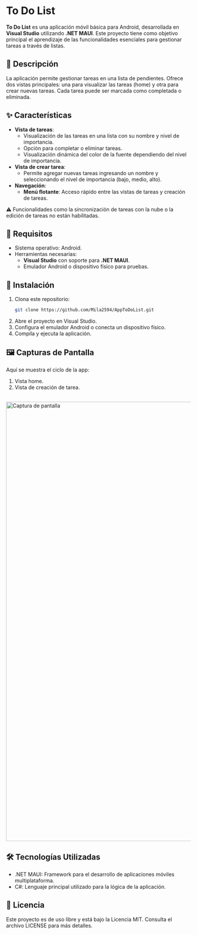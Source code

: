 # To Do List

**To Do List** es una aplicación móvil básica para Android, desarrollada en **Visual Studio** utilizando **.NET MAUI**. Este proyecto tiene como objetivo principal el aprendizaje de las funcionalidades esenciales para gestionar tareas a través de listas.
## 📝 Descripción

La aplicación permite gestionar tareas en una lista de pendientes. Ofrece dos vistas principales: una para visualizar las tareas (home) y otra para crear nuevas tareas. Cada tarea puede ser marcada como completada o eliminada.

## ✨ Características

- **Vista de tareas**:
  - Visualización de las tareas en una lista con su nombre y nivel de importancia.
  - Opción para completar o eliminar tareas.
  - Visualización dinámica del color de la fuente dependiendo del nivel de importancia.
- **Vista de crear tarea**:
  - Permite agregar nuevas tareas ingresando un nombre y seleccionando el nivel de importancia (bajo, medio, alto).
- **Navegación**:
  - **Menú flotante**: Acceso rápido entre las vistas de tareas y creación de tareas.

⚠️ Funcionalidades como la sincronización de tareas con la nube o la edición de tareas no están habilitadas.

## 🚀 Requisitos

- Sistema operativo: Android.
- Herramientas necesarias:
  - **Visual Studio** con soporte para **.NET MAUI**.
  - Emulador Android o dispositivo físico para pruebas.

## 📂 Instalación

1. Clona este repositorio:
   ```bash
   git clone https://github.com/Mila2594/AppToDoList.git
2. Abre el proyecto en Visual Studio.
3. Configura el emulador Android o conecta un dispositivo físico.
4. Compila y ejecuta la aplicación.
   
## 🖼️ Capturas de Pantalla
Aquí se muestra el ciclo de la app:

1. Vista home.
2. Vista de creación de tarea.
<br><br>

<img src="https://github.com/Mila2594/AppToDoList/blob/master/cicloApp.png" alt="Captura de pantalla" width="1200"/>

## 🛠️ Tecnologías Utilizadas
- .NET MAUI: Framework para el desarrollo de aplicaciones móviles multiplataforma.
- C#: Lenguaje principal utilizado para la lógica de la aplicación.

## 📜 Licencia
Este proyecto es de uso libre y está bajo la Licencia MIT. Consulta el archivo LICENSE para más detalles.
